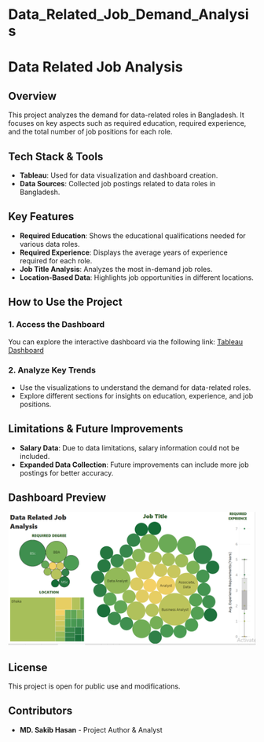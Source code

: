 # Data_Related_Job_Demand_Analysis
# Data Related Job Analysis

## Overview

This project analyzes the demand for data-related roles in Bangladesh. It focuses on key aspects such as required education, required experience, and the total number of job positions for each role.

## Tech Stack & Tools

- **Tableau**: Used for data visualization and dashboard creation.
- **Data Sources**: Collected job postings related to data roles in Bangladesh.

## Key Features

- **Required Education**: Shows the educational qualifications needed for various data roles.
- **Required Experience**: Displays the average years of experience required for each role.
- **Job Title Analysis**: Analyzes the most in-demand job roles.
- **Location-Based Data**: Highlights job opportunities in different locations.

## How to Use the Project

### 1. Access the Dashboard

You can explore the interactive dashboard via the following link:
[Tableau Dashboard](https://public.tableau.com/app/profile/md.sakib.hansn/viz/Book2_17385814170460/Dashboard1?publish=yes)

### 2. Analyze Key Trends
- Use the visualizations to understand the demand for data-related roles.
- Explore different sections for insights on education, experience, and job positions.

## Limitations & Future Improvements

- **Salary Data**: Due to data limitations, salary information could not be included.
- **Expanded Data Collection**: Future improvements can include more job postings for better accuracy.

## Dashboard Preview

![Dashboard Preview](Screenshot%202025-02-03%20035141.png)

## License

This project is open for public use and modifications.

## Contributors

- **MD. Sakib Hasan** - Project Author & Analyst

